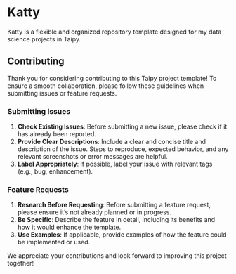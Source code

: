# Katty

Katty is a flexible and organized repository template designed for my data science projects in Taipy.

## Contributing

Thank you for considering contributing to this Taipy project template! To ensure a smooth collaboration, please follow these guidelines when submitting issues or feature requests.

### Submitting Issues

1. **Check Existing Issues**: Before submitting a new issue, please check if it has already been reported.
2. **Provide Clear Descriptions**: Include a clear and concise title and description of the issue. Steps to reproduce, expected behavior, and any relevant screenshots or error messages are helpful.
3. **Label Appropriately**: If possible, label your issue with relevant tags (e.g., bug, enhancement).

### Feature Requests

1. **Research Before Requesting**: Before submitting a feature request, please ensure it’s not already planned or in progress.
2. **Be Specific**: Describe the feature in detail, including its benefits and how it would enhance the template.
3. **Use Examples**: If applicable, provide examples of how the feature could be implemented or used.

We appreciate your contributions and look forward to improving this project together!
